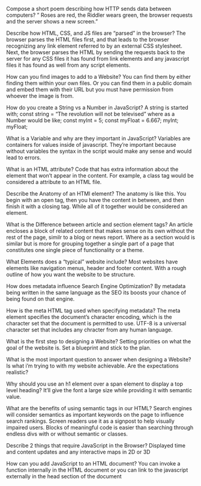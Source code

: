 Compose a short poem describing how HTTP sends data between computers?
” Roses are red, the Riddler wears green, the browser requests and the server shows a new screen.”

Describe how HTML, CSS, and JS files are “parsed” in the browser?
The browser parses the HTML files first, and that leads to the browser recognizing any link element referred to by an external CSS stylesheet. Next, the browser parses the HTML by sending the requests back to the server for any CSS files it has found from link elements and any javascript files it has found as well from any script elements.

How can you find images to add to a Website?
You can find them by either finding them within your own files. Or you can find them in a public domain and embed them with their URL but you must have permission from whoever the image is from.

How do you create a String vs a Number in JavaScript?
A string is started with; const string = “The revolution will not be televised” where as a Number would be like; const myInt = 5; const myFloat = 6.667; myInt; myFloat;

What is a Variable and why are they important in JavaScript?
Variables are containers for values inside of javascript. They’re important because without variables the syntax in the script would make any sense and would lead to errors.

What is an HTML attribute?
Code that has extra information about the element that won’t appear in the content. For example, a class tag would be considered a attribute to an HTML file.

Describe the Anatomy of an HTMl element?
The anatomy is like this. You begin with an open tag, then you have the content in between, and then finish it with a closing tag. While all of it together would be considered an element.

What is the Difference between article and section element tags?
An article encloses a block of related content that makes sense on its own without the rest of the page, similr to a blog or news report. Where as a section would is similar but is more for grouping together a single part of a page that constitutes one single piece of functionality or a theme.

What Elements does a “typical” website include?
Most websites have elements like navigation menus, header and footer content. With a rough outline of how you want the website to be structure.

How does metadata influence Search Engine Optimization?
By metadata being written in the same language as the SEO its boosts your chance of being found on that engine.

How is the meta HTML tag used when specifying metadata?
The meta element specifies the document’s character encoding, which is the character set that the document is permitted to use. UTF-8 is a universal character set that includes any chracter from any human language.

What is the first step to designing a Website?
Setting priorities on what the goal of the website is. Set a blueprint and stick to the plan.

What is the most important question to answer when designing a Website?
Is what i’m trying to with my website achievable. Are the expectations realistic?

Why should you use an h1 element over a span element to display a top level heading?
It’ll give the font a large size while providing it with semantic value.

What are the benefits of using semantic tags in our HTML?
Search engines will consider semantics as important keywords on the page to influence search rankings. Screen readers use it as a signpost to help visually impaired users. Blocks of meaningful code is easier than searching through endless divs with or without semantic or classes.

Describe 2 things that require JavaScript in the Browser?
Displayed time and content updates and any interactive maps in 2D or 3D

How can you add JavaScript to an HTML document?
You can invoke a function internally in the HTML document or you can link to the javascript externally in the head section of the document
